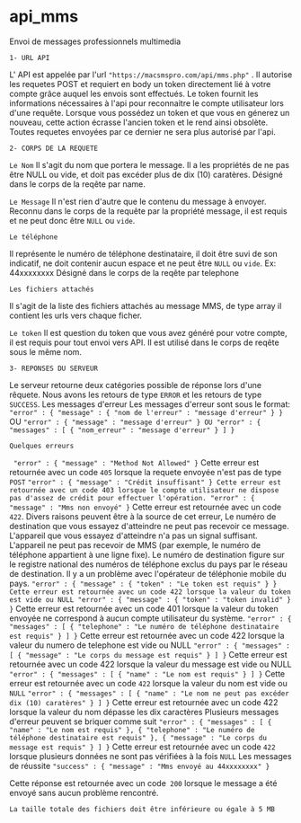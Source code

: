 # api_mms
Envoi de messages professionnels multimedia

`1- URL API`


L' API est appelée par l'url `"https://macsmspro.com/api/mms.php"` . Il autorise les requetes POST et requiert en body un token directement lié à votre compte grâce auquel les envois sont effectués.
Le token fournit les informations nécessaires à l'api pour reconnaitre le compte utilisateur lors d'une requête. Lorsque vous possédez un token et que vous en génerez un nouveau, cette action écrasse l'ancien token et le rend ainsi obsolète. Toutes requetes envoyées par ce dernier ne sera plus autorisé par l'api.


`2- CORPS DE LA REQUETE`


`Le Nom`
Il s'agit du nom que portera le message. Il a les propriétés de ne pas être NULL ou vide, et doit pas excéder plus de dix (10) caratères. Désigné dans le corps de la reqête par name.

`Le Message`
Il n'est rien d'autre que le contenu du message à envoyer. Reconnu dans le corps de la requête par la propriété message, il est requis et ne peut donc être `NULL` ou `vide`.

`Le téléphone`

Il représente le numéro de téléphone destinataire, il doit être suvi de son indicatif, ne doit contenir aucun espace et ne peut être `NULL` ou `vide`.
Ex: 44xxxxxxxx Désigné dans le corps de la reqête par telephone

`Les fichiers attachés`

Il s'agit de la liste des fichiers attachés au message MMS, de type array il contient les urls vers chaque ficher.

`Le token`
Il est question du token que vous avez généré pour votre compte, il est requis pour tout envoi vers API. Il est utilisé dans le corps de reqête sous le même nom.



`3- REPONSES DU SERVEUR`



Le serveur retourne deux catégories possible de réponse lors d'une rêquete. Nous avons les retours de type `ERROR` et les retours de type `SUCCESS`.
Les messages d'erreur
Les messages d'erreur sont sous le format:
`"error" : {
"message" : {
"nom de l'erreur" : "message d'erreur"
}
}`
OU
`"error" : {
"message" : "message d'erreur"
}
OU
"error" : {
"messages" : [
{
"nom_erreur" : "message d'erreur"
}
]
}`


`Quelques erreurs`

`
"error" : {
"message" : "Method Not Allowed"
}`
Cette erreur est retournée avec un code `405` lorsque la requete envoyée n'est pas de type `POST`
`"error" : {
"message" : "Crédit insuffisant"
}
Cette erreur est retournée avec un code 403 lorsque le compte utilisateur ne dispose pas d'assez de crédit pour effectuer l'opération.
"error" : {
"message" : "Mms non envoyé"
}`
Cette erreur est retournée avec un code `422`. Divers raisons peuvent être à la source de cet erreur,
Le numéro de destination que vous essayez d'atteindre ne peut pas recevoir ce message.
L'appareil que vous essayez d'atteindre n'a pas un signal suffisant.
L'appareil ne peut pas recevoir de MMS (par exemple, le numéro de téléphone appartient à une ligne fixe).
Le numéro de destination figure sur le registre national des numéros de téléphone exclus du pays par le réseau de destination.
Il y a un problème avec l'opérateur de téléphonie mobile du pays.
`"error" : {
"message" : {
"token" : "Le token est requis"
}
}
Cette erreur est retournée avec un code 422 lorsque la valeur du token est vide ou NULL
"error" : {
"message" : {
"token" : "token invalid"
}
}`
Cette erreur est retournée avec un code 401 lorsque la valeur du token envoyée ne correspond à aucun compte utilisateur du système.
`"error" : {
"messages" : [
{
"telephone" : "Le numéro de téléphone destinataire est requis"
}
]
}`
Cette erreur est retournée avec un code 422 lorsque la valeur du numero de telephone est vide ou NULL
`"error" : {
"messages" : [
{
"message" : "Le corps du message est requis"
}
]
}`
Cette erreur est retournée avec un code 422 lorsque la valeur du message est vide ou NULL
`"error" : {
"messages" : [
{
"name" : "Le nom est requis"
}
]
}`
Cette erreur est retournée avec un code `422` lorsque la valeur du nom est vide ou` NULL`
`"error" : {
"messages" : [
{
"name" : "Le nom ne peut pas excéder dix (10) caratères"
}
]
}`
Cette erreur est retournée avec un code 422 lorsque la valeur du nom dépasse les dix caractères
Plusieurs messages d'erreur peuvent se briquer comme suit
`"error" : {
"messages" : [
{
"name" : "Le nom est requis"
}, {
"telephone" : "Le numéro de téléphone destinataire est requis"
}, {
"message" : "Le corps du message est requis"
}
]
}`
Cette erreur est retournée avec un code `422` lorsque plusieurs données ne sont pas vérifiées à la fois `NULL`
Les messages de réussite
`"success" : {
"message" : "Mms envoyé au 44xxxxxxxx"
}`

Cette réponse est retournée avec un code` 200` lorsque le message a été envoyé sans aucun problème rencontré.



`La taille totale des fichiers doit être inférieure ou égale à 5 MB`

